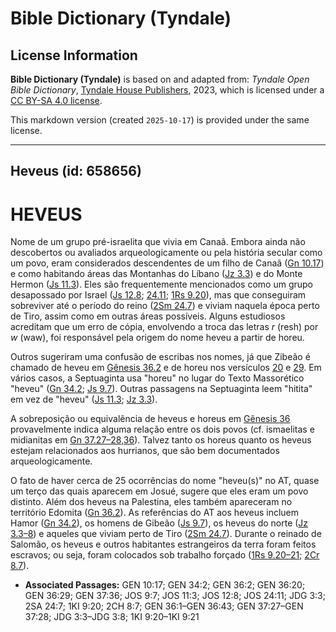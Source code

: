 # Bible Dictionary (Tyndale)

## License Information

**Bible Dictionary (Tyndale)** is based on and adapted from: _Tyndale Open Bible Dictionary_, [Tyndale House Publishers](https://tyndaleopenresources.com/), 2023, which is licensed under a [CC BY-SA 4.0 license](https://creativecommons.org/licenses/by-sa/4.0/legalcode.en).

This markdown version (created `2025-10-17`) is provided under the same license.



--------------------------------

## Heveus (id: 658656)

HEVEUS
======

Nome de um grupo pré\-israelita que vivia em Canaã. Embora ainda não descobertos ou avaliados arqueologicamente ou pela história secular como um povo, eram considerados descendentes de um filho de Canaã ([Gn 10\.17](https://ref.ly/Gen10:17)) e como habitando áreas das Montanhas do Líbano ([Jz 3\.3](https://ref.ly/Judg3:3)) e do Monte Hermon ([Js 11\.3](https://ref.ly/Josh11:3)). Eles são frequentemente mencionados como um grupo desapossado por Israel ([Js 12\.8](https://ref.ly/Josh12:8); [24\.11](https://ref.ly/Josh24:11); [1Rs 9\.20](https://ref.ly/1Kgs9:20)), mas que conseguiram sobreviver até o período do reino ([2Sm 24\.7](https://ref.ly/2Sam24:7)) e viviam naquela época perto de Tiro, assim como em outras áreas possíveis. Alguns estudiosos acreditam que um erro de cópia, envolvendo a troca das letras *r* (resh) por *w* (waw), foi responsável pela origem do nome heveu a partir de horeu.

Outros sugeriram uma confusão de escribas nos nomes, já que Zibeão é chamado de heveu em [Gênesis 36\.2](https://ref.ly/Gen36:2) e de horeu nos versículos [20](https://ref.ly/Gen36:20) e [29](https://ref.ly/Gen36:29). Em vários casos, a Septuaginta usa "horeu" no lugar do Texto Massorético "heveu" ([Gn 34\.2](https://ref.ly/Gen34:2); [Js 9\.7](https://ref.ly/Josh9:7)). Outras passagens na Septuaginta leem "hitita" em vez de "heveu" ([Js 11\.3](https://ref.ly/Josh11:3); [Jz 3\.3](https://ref.ly/Judg3:3)).

A sobreposição ou equivalência de heveus e horeus em [Gênesis 36](https://ref.ly/Gen36:1-Gen36:43) provavelmente indica alguma relação entre os dois povos (cf. ismaelitas e midianitas em [Gn 37\.27–28,36](https://ref.ly/Gen37:27-Gen37:28,Gen37:36)). Talvez tanto os horeus quanto os heveus estejam relacionados aos hurrianos, que são bem documentados arqueologicamente.

O fato de haver cerca de 25 ocorrências do nome "heveu(s)" no AT, quase um terço das quais aparecem em Josué, sugere que eles eram um povo distinto. Além dos heveus na Palestina, eles também apareceram no território Edomita ([Gn 36\.2](https://ref.ly/Gen36:2)). As referências do AT aos heveus incluem Hamor ([Gn 34\.2](https://ref.ly/Gen34:2)), os homens de Gibeão ([Js 9\.7](https://ref.ly/Josh9:7)), os heveus do norte ([Jz 3\.3–8](https://ref.ly/Judg3:3-Judg3:8)) e aqueles que viviam perto de Tiro ([2Sm 24\.7](https://ref.ly/2Sam24:7)). Durante o reinado de Salomão, os heveus e outros habitantes estrangeiros da terra foram feitos escravos; ou seja, foram colocados sob trabalho forçado ([1Rs 9\.20–21](https://ref.ly/1Kgs9:20-1Kgs9:21); [2Cr 8\.7](https://ref.ly/2Chr8:7)).

* **Associated Passages:** GEN 10:17; GEN 34:2; GEN 36:2; GEN 36:20; GEN 36:29; GEN 37:36; JOS 9:7; JOS 11:3; JOS 12:8; JOS 24:11; JDG 3:3; 2SA 24:7; 1KI 9:20; 2CH 8:7; GEN 36:1–GEN 36:43; GEN 37:27–GEN 37:28; JDG 3:3–JDG 3:8; 1KI 9:20–1KI 9:21

